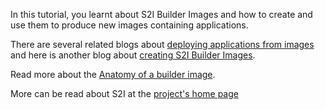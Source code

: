 In this tutorial, you learnt about S2I Builder Images and how to create and use them to produce new images containing applications. 

There are several related blogs about [deploying applications from images](https://blog.openshift.com/deploying-applications-from-images-in-openshift-part-one-web-console/)
and here is another blog about [creating S2I Builder Images](https://blog.openshift.com/create-s2i-builder-image/).

Read more about the [Anatomy of a builder image](https://github.com/openshift/source-to-image/#anatomy-of-a-builder-image).

More can be read about S2I at the [project's home page](https://github.com/openshift/source-to-image/blob/master/README.md)


